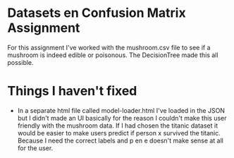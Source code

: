 # Datasets en Confusion Matrix Assignment
For this assignment I've worked with the mushroom.csv file to see if a mushroom is indeed edible or poisonous. The DecisionTree made this all possible.

# Things I haven't fixed
- In a separate html file called model-loader.html I've loaded in the JSON but I didn't made an UI basically for the reason I couldn't make this user friendly with the mushroom data. If I had chosen the titanic dataset it would be easier to make users predict if person x survived the titanic. Because I need the correct labels and p en e doesn't make sense at all for the user.

